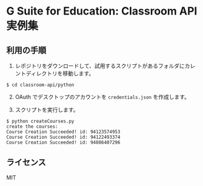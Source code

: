 # G Suite for Education: Classroom API 実例集

## 利用の手順

1. レポジトリをダウンロードして、試用するスクリプトがあるフォルダにカレントディレクトリを移動します。

```
$ cd classroom-api/python
```

2. OAuth でデスクトップのアカウントを `credentials.json` を作成します。

3. スクリプトを実行します。

```
$ python createCourses.py
create the courses:
Course Creation Succeeded! id: 94123574953
Course Creation Succeeded! id: 94122493374
Course Creation Succeeded! id: 94086407296
```

## ライセンス

MIT
